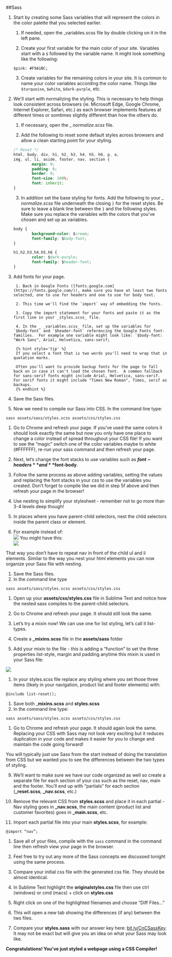 ##Sass


1. Start by creating some Sass variables that will represent the colors in the color palette that you selected earlier.

    1. If needed, open the _variables.scss file by double clicking on it in the left pane. 
    
    2. Create your first variable for the main color of your site. Variables start with a `$` followed by the variable name.  It might look something like the following:
    
    ```
    $pink: #F9A1BC;
    ```
    
    3. Create variables for the remaining colors in your site.  It is common to name your color variables according the color name.  Things like `$turquoise`, `$white`, `$dark-purple`, etc.
    
2. We'll start with normalizing the styling.  This is necessary to help things look consistent across browsers (ie. Microsoft Edge, Google Chrome, Internet Explorer, Safari, etc.) as each browser implements features at different times or somtimes slightly different than how the others do.  

    1. If necessary, open the _ _normalize.scss_ file. 
    
    2. Add the following to reset some default styles across browsers and allow a clean starting point for your styling.
    
    ```css
    /* Reset */
    html, body, div, h1, h2, h3, h4, h5, h6, p, a,
    img, ul, li, aside, footer, nav, section {
            margin: 0;
            padding: 0;
            border: 0;
            font-size: 100%;
            font: inherit;
    }
    ```
    
    3. In addition set the base styling for fonts. Add the following to your _ _normalize.scss_ file underneath the closing `}` for the reset styles.  Be sure to leave a blank line between the `}` and the following styles. Make sure you replace the variables with the colors that you've chosen and set up as variables.
    
    ```css
    body {
            background-color: $cream;
            font-family: $body-font;
    }

    h1,h2,h3,h4,h5,h6 {
            color: $dark-purple;
            font-family: $header-font;
    }
    ```
    
3. Add fonts for your page.
        
        1. Back in Google Fonts ([fonts.google.com](https://fonts.google.com/)), make sure you have at least two fonts selected, one to use for headers and one to use for body text. 

        2. This time we'll find the `import` way of embedding the fonts.
        
        3. Copy the import statement for your fonts and paste it as the first line in your _styles.scss_ file.
        
        4. In the _ _variables.scss_ file, set up the variables for `$body-font` and `$header-font` referencing the Google Fonts font-families.  For example one variable might look like: `$body-font: "Work Sans", Arial, Helvetica, sans-serif;
        
        {% hint style='tip' %}
        If you select a font that is two words you'll need to wrap that in quotation marks.
        
        Often you'll want to provide backup fonts for the page to fall back on in case it can't load the chosen font.  A common fallback for sans-serif fonts might include Arial, Helvetica, sans-serif.  For serif fonts it might include "Times New Roman", Times, serif as backups.
        {% endhint %}

1. Save the Sass files.
1. Now we need to compile our Sass into CSS. In the command line type:

`sass assets/sass/styles.scss assets/css/styles.css`

1. Go to Chrome and refresh your page. If you’ve used the same colors it should look exactly the same but now you only have one place to change a color instead of spread throughout your CSS file! If you want to see the “magic” switch one of the color variables maybe to white (#FFFFFF), re-run your sass command and then refresh your page.
1. Next, let’s change the font stacks to use variables such as **$font-headers** and **$font-body**.

1. Follow the same process as above adding variables, setting the values and replacing the font stacks in your css to use the variables you created. Don’t forget to compile like we did in step 5f above and then refresh your page in the browser!

7. Use nesting to simplify your stylesheet - remember not to go more than 3-4 levels deep though!

1. In places where you have parent-child selectors, nest the child selectors inside the parent class or element.
1. For example instead of:<br>
![](../images/image05.png)
You might have this:<br>
![](../images/image01.png)

That way you don’t have to repeat nav in front of the child ul and li elements. Similar to the way you nest your html elements you can now organize your Sass file with nesting.

1. Save the Sass files.
1. In the command line type

`sass assets/sass/styles.scss assets/css/styles.css`

1. Open up your **assets/css/styles.css** file in Sublime Text and notice how the nested sass compiles to the parent-child selectors.
1. Go to Chrome and refresh your page. It should still look the same.

8. Let’s try a mixin now! We can use one for list styling, let’s call it list-types.

1. Create a **_mixins.scss** file in the **assets/sass** folder
1. Add your mixin to the file - this is adding a “function” to set the three properties list-style, margin and padding anytime this mixin is used in your Sass file:<br>

![](../images/image00.png)

1. In your styles.scss file replace any styling where you set those three items (likely in your navigation, product list and footer elements) with:

`@include list-reset();`

1. Save both _**mixins.scss** and **styles.scss**
1. In the command line type:

`sass assets/sass/styles.scss assets/css/styles.css`

1. Go to Chrome and refresh your page. It should again look the same. Replacing your CSS with Sass may not look very exciting but it reduces duplication in your code and makes it easier for you to change and maintain the code going forward!

You will typically just use Sass from the start instead of doing the translation from CSS but we wanted you to see the differences between the two types of styling.

9. We’ll want to make sure we have our code organized as well so create a separate file for each section of your css such as the reset, nav, main and the footer. You’ll end up with “partials” for each section (**_reset.scss**, **_nav.scss**, etc.)

1. Remove the relevant CSS from **styles.scss** and place it in each partial - Nav styling goes in **_nav.scss**, the main content (product list and customer favorites) goes in **_main.scss**, etc.
1. Import each partial file into your main **styles.scss**, for example:

`@import “nav”;`

1. Save all of your files, compile with the `sass` command in the command line then refresh view your page in the browser.

10. Feel free to try out any more of the Sass concepts we discussed tonight using the same process.

11. Compare your initial css file with the generated css file. They should be almost identical.

1. In Sublime Text highlight the **originalstyles.css** file then use ctrl (windows) or cmd (macs) + click on **styles.css**
1. Right click on one of the highlighted filenames and choose “Diff Files…”
1. This will open a new tab showing the differences (if any) between the two files.

1. Compare your **styles.sass** with our answer key here: [bit.ly/CnCSassKey](https://www.google.com/url?q=http://bit.ly/CnCSassKey&sa=D&ust=1478381675890000&usg=AFQjCNHy8sjHANATp6X20-ZMCmis6PP5pw). It may not be exact but will give you an idea on what your Sass may look like.

**Congratulations! You’ve just styled a webpage using a CSS Compiler!**

